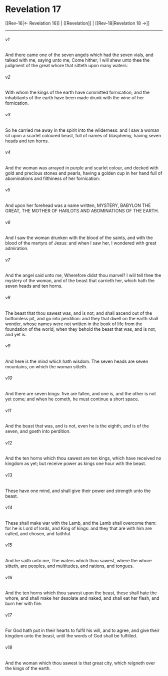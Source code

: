 # Revelation 17

[[Rev-16|← Revelation 16]] | [[Revelation]] | [[Rev-18|Revelation 18 →]]
***

###### v1
And there came one of the seven angels which had the seven vials, and talked with me, saying unto me, Come hither; I will shew unto thee the judgment of the great whore that sitteth upon many waters:
###### v2
With whom the kings of the earth have committed fornication, and the inhabitants of the earth have been made drunk with the wine of her fornication.
###### v3
So he carried me away in the spirit into the wilderness: and I saw a woman sit upon a scarlet coloured beast, full of names of blasphemy, having seven heads and ten horns.
###### v4
And the woman was arrayed in purple and scarlet colour, and decked with gold and precious stones and pearls, having a golden cup in her hand full of abominations and filthiness of her fornication:
###### v5
And upon her forehead was a name written, MYSTERY, BABYLON THE GREAT, THE MOTHER OF HARLOTS AND ABOMINATIONS OF THE EARTH.
###### v6
And I saw the woman drunken with the blood of the saints, and with the blood of the martyrs of Jesus: and when I saw her, I wondered with great admiration.
###### v7
And the angel said unto me, Wherefore didst thou marvel? I will tell thee the mystery of the woman, and of the beast that carrieth her, which hath the seven heads and ten horns.
###### v8
The beast that thou sawest was, and is not; and shall ascend out of the bottomless pit, and go into perdition: and they that dwell on the earth shall wonder, whose names were not written in the book of life from the foundation of the world, when they behold the beast that was, and is not, and yet is.
###### v9
And here is the mind which hath wisdom. The seven heads are seven mountains, on which the woman sitteth.
###### v10
And there are seven kings: five are fallen, and one is, and the other is not yet come; and when he cometh, he must continue a short space.
###### v11
And the beast that was, and is not, even he is the eighth, and is of the seven, and goeth into perdition.
###### v12
And the ten horns which thou sawest are ten kings, which have received no kingdom as yet; but receive power as kings one hour with the beast.
###### v13
These have one mind, and shall give their power and strength unto the beast.
###### v14
These shall make war with the Lamb, and the Lamb shall overcome them: for he is Lord of lords, and King of kings: and they that are with him are called, and chosen, and faithful.
###### v15
And he saith unto me, The waters which thou sawest, where the whore sitteth, are peoples, and multitudes, and nations, and tongues.
###### v16
And the ten horns which thou sawest upon the beast, these shall hate the whore, and shall make her desolate and naked, and shall eat her flesh, and burn her with fire.
###### v17
For God hath put in their hearts to fulfil his will, and to agree, and give their kingdom unto the beast, until the words of God shall be fulfilled.
###### v18
And the woman which thou sawest is that great city, which reigneth over the kings of the earth. 
